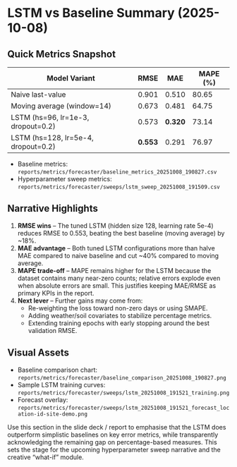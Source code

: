 # LSTM vs Baseline Summary (2025-10-08)

## Quick Metrics Snapshot

| Model Variant | RMSE | MAE | MAPE (%) |
|---------------|------|-----|----------|
| Naive last-value | 0.901 | 0.510 | 80.65 |
| Moving average (window=14) | 0.673 | 0.481 | 64.75 |
| LSTM (hs=96, lr=1e-3, dropout=0.2) | 0.573 | **0.320** | 73.14 |
| LSTM (hs=128, lr=5e-4, dropout=0.2) | **0.553** | 0.291 | 76.97 |

- Baseline metrics: `reports/metrics/forecaster/baseline_metrics_20251008_190827.csv`
- Hyperparameter sweep metrics: `reports/metrics/forecaster/sweeps/lstm_sweep_20251008_191509.csv`

## Narrative Highlights

1. **RMSE wins** – The tuned LSTM (hidden size 128, learning rate 5e-4) reduces RMSE to 0.553, beating the best baseline (moving average) by ~18%.
2. **MAE advantage** – Both tuned LSTM configurations more than halve MAE compared to naive baseline and cut ~40% compared to moving average.
3. **MAPE trade-off** – MAPE remains higher for the LSTM because the dataset contains many near-zero counts; relative errors explode even when absolute errors are small. This justifies keeping MAE/RMSE as primary KPIs in the report.
4. **Next lever** – Further gains may come from:
   - Re-weighting the loss toward non-zero days or using SMAPE.
   - Adding weather/soil covariates to stabilize percentage metrics.
   - Extending training epochs with early stopping around the best validation RMSE.

## Visual Assets

- Baseline comparison chart: `reports/metrics/forecaster/baseline_comparison_20251008_190827.png`
- Sample LSTM training curves: `reports/metrics/forecaster/sweeps/lstm_20251008_191521_training.png`
- Forecast overlay: `reports/metrics/forecaster/sweeps/lstm_20251008_191521_forecast_location-id-site-demo.png`

Use this section in the slide deck / report to emphasise that the LSTM does outperform simplistic baselines on key error metrics, while transparently acknowledging the remaining gap on percentage-based measures. This sets the stage for the upcoming hyperparameter sweep narrative and the creative “what-if” module.
